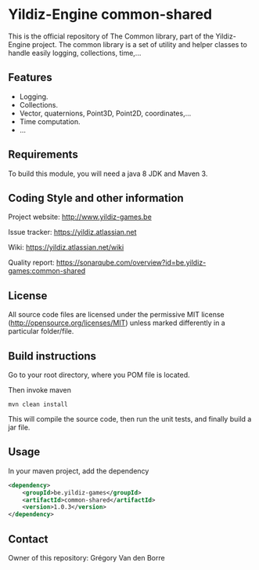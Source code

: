 # Yildiz-Engine common-shared

This is the official repository of The Common library, part of the Yildiz-Engine project.
The common library is a set of utility and helper classes to handle easily logging, collections, time,...

## Features

* Logging.
* Collections.
* Vector, quaternions, Point3D, Point2D, coordinates,...
* Time computation.
* ...

## Requirements

To build this module, you will need a java 8 JDK and Maven 3.

## Coding Style and other information

Project website:
http://www.yildiz-games.be

Issue tracker:
https://yildiz.atlassian.net

Wiki:
https://yildiz.atlassian.net/wiki

Quality report:
https://sonarqube.com/overview?id=be.yildiz-games:common-shared

## License

All source code files are licensed under the permissive MIT license
(http://opensource.org/licenses/MIT) unless marked differently in a particular folder/file.

## Build instructions

Go to your root directory, where you POM file is located.

Then invoke maven

	mvn clean install

This will compile the source code, then run the unit tests, and finally build a jar file.

## Usage

In your maven project, add the dependency

```xml
<dependency>
    <groupId>be.yildiz-games</groupId>
    <artifactId>common-shared</artifactId>
    <version>1.0.3</version>
</dependency>
```

## Contact
Owner of this repository: Grégory Van den Borre